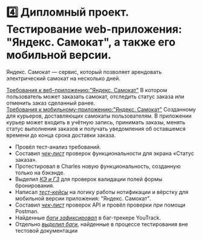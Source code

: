 # 4️⃣ Дипломный проект. Тестирование web-приложения: "Яндекс. Самокат", а также его мобильной версии.
Яндекс. Самокат — сервис, который позволяет арендовать электрический самокат на несколько дней.

<a href="https://drive.google.com/file/d/1pqYrXlcy-aBOxQt6GjMfMyKfvVAWSlhe/view?usp=drive_link">Требования к веб-приложению:"Яндекс. Самокат"</a> В котором пользователь может заказать самокат, отследить статус заказа или отменить заказ сделанный ранее.<br/>
<a href="">Требования к мобильному-приложению:"Яндекс. Самокат"</a> Созданному для курьеров, доставляющих самокаты пользователям. В приложении курьер может входить в учётную запись, принимать заказы, менять статус выполнения заказов и получать уведомления об оставшемся времени до конца срока доставки заказа.<br/>

* Провёл тест-анализ требований.
*  Составил <a href="https://docs.google.com/spreadsheets/d/1p2y4UOfrmSozPI6gxhlRV2tWsDtKb2Cz/edit?usp=drive_link&ouid=106897186254420061142&rtpof=true&sd=true">_чек-лист_</a> проверок функциональности для экрана «Статус заказа».
*  Протестировал в Charles новую функциональность, созданную только на бэкэнде.
*  Выделил <a href="https://docs.google.com/spreadsheets/d/1h1rI4zUwxOVH4Lt1IxlRXrXYSSfEujhd/edit?usp=drive_link&ouid=106897186254420061142&rtpof=true&sd=true">_КЭ и ГЗ_</a> для проверок валидации полей формы бронирования.
*  Написал <a href="https://docs.google.com/spreadsheets/d/1rT9cIIRjhLYe1I-He7mFVta05sbuQd6G/edit?usp=drive_link&ouid=106897186254420061142&rtpof=true&sd=true">_тест-кейсы_</a> на логику работы нотификации и вёрстку для мобильной версии приложения: "Яндекс. Самокат".
*  Составил <a href="https://docs.google.com/spreadsheets/d/1ixXn_-0fITC56gFQy8cYA05nEUdqlfzO/edit?usp=drive_link&ouid=106897186254420061142&rtpof=true&sd=true">_чек-лист_</a> проверок API и провёл проверки при помощи Postman.
*  Найденные <a href="https://nesterenkopv.youtrack.cloud/issues?q=tag:%20%7B%D0%94%D0%B8%D0%BF%D0%BB%D0%BE%D0%BC%D0%BD%D1%8B%D0%B9%20%D0%BF%D1%80%D0%BE%D0%B5%D0%BA%D1%82%7D">_баги зафиксировал_</a> в баг-трекере YouTrack.
*  Отдельно <a href="https://docs.google.com/spreadsheets/d/14WxQhlt593Edmmju98Nd4-qkO5DQxPgv/edit?usp=drive_link&ouid=106897186254420061142&rtpof=true&sd=true">_выделил баги_</a>, найденные в процессе тестирования вне тестовой документации
